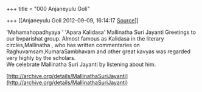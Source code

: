+++
title = "000 Anjaneyulu Goli"

+++
[[Anjaneyulu Goli	2012-09-09, 16:14:17 [Source](https://groups.google.com/g/bvparishat/c/ICUagLsrXEQ)]]



'Mahamahopadhyaya ' 'Apara Kalidasa' Mallinatha Suri Jayanti Greetings to our bvparishat group. Almost famous as Kalidasa in the literary circles,Mallinatha , who has written commentaries on Raghuvamsam,KumaraSambhavam and other great kavyas was regarded very highly by the scholars.  
We celebrate Mallinatha Suri Jayanti by listening about him.  
  
[http://archive.org/details/MallinathaSuriJayanti](http://archive.org/details/MallinathaSuriJayanti)  


